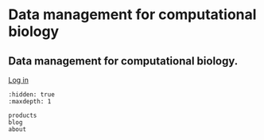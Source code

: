 # Data management for computational biology

<div class="px-4 py-5 my-5 text-center">
    <h2 class="display-5 fw-bold">Data management for computational biology.</h2>
    <div class="col-lg-7 mx-auto">
      <p class="lead"></p>
    </div>
    <a class="login-button lead my-2" href="/login">Log in</a>
</div>

<div class="py-5 my-5"><div>

```{toctree}
:hidden: true
:maxdepth: 1

products
blog
about
```
